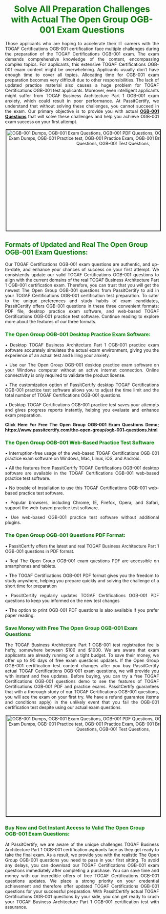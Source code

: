 <h1 style="text-align: center;"><strong><span style="display:block; color:Green; #AED6F1; ">Solve All Preparation Challenges with Actual The Open Group OGB-001 Exam Questions</span></strong></h1>

<p style="text-align: justify;">Those applicants who are hoping to accelerate their IT careers with the TOGAF Certifications OGB-001 certification face multiple challenges during the preparation of the TOGAF Certifications OGB-001 exam. The exam demands comprehensive knowledge of the content, encompassing complex topics. For applicants, this extensive TOGAF Certifications OGB-001 exam content might be overwhelming. Applicants usually don’t have enough time to cover all topics. Allocating time for OGB-001 exam preparation becomes very difficult due to other responsibilities. The lack of updated practice material also causes a huge problem for TOGAF Certifications OGB-001 test applicants. Moreover, even intelligent applicants might suffer from TOGAF Business Architecture Part 1 OGB-001 exam anxiety, which could result in poor performance. At PassitCertify, we understand that without solving these challenges, you cannot succeed in the exam. Our primary objective is to provide you with actual <a href="https://www.passitcertify.com/the-open-group/ogb-001-questions.html"><strong>OGB-001 Questions</strong></a> that will solve these challenges and help you achieve OGB-001 exam success on your first attempt.</p>

<p style="text-align: center;"><img alt="OGB-001 Dumps, OGB-001 Exam Questions, OGB-001 PDF Questions, OGB-001 PDF Dumps, OGB-001 Exam Dumps, OGB-001 Practice test, OGB-001 Practice Exam, OGB-001 Braindumps, OGB-001 Practice Questions, OGB-001 Test Questions," src="https://i.imgur.com/Y6Q6Ja9.jpeg/TWc1Fxk/4.jpg/hJ7dIY5.jpeg/RYZZ1AT.jpeg/TJ0bphj.jpeg" style="height: 329px; width: 700px; border-width: 2px; border-style: solid; margin: 2px;" /></p>

<h2><strong><span style="display:block; color:Green; #AED6F1; ">Formats of Updated and Real The Open Group OGB-001 Exam Questions:</span></strong></h2>

<p style="text-align: justify;">Our TOGAF Certifications OGB-001 exam questions are authentic, and up-to-date, and enhance your chances of success on your first attempt. We consistently update our valid TOGAF Certifications OGB-001 questions to align with the current domains of the real TOGAF Business Architecture Part 1 OGB-001 certification exam. Therefore, you can trust that you will get the newest The Open Group OGB-001 questions from PassitCertify to aid in your TOGAF Certifications OGB-001 certification test preparation. To cater to the unique preferences and study habits of exam candidates, PassitCertify offers OGB-001 questions in these three convenient formats: PDF file, desktop practice exam software, and web-based TOGAF Certifications OGB-001 practice test software. Continue reading to explore more about the features of our three formats.</p>

<h3><strong><span style="display:block; color:Green; #AED6F1; ">The Open Group OGB-001 Desktop Practice Exam Software:</span></strong></h3>

<p style="text-align: justify;">• Desktop TOGAF Business Architecture Part 1 OGB-001 practice exam software accurately simulates the actual exam environment, giving you the experience of an actual test and killing your anxiety.</p>

<p style="text-align: justify;">• Use our The Open Group OGB-001 desktop practice exam software on your Windows computer without an active internet connection. Online connectivity is only required to validate the product license.</p>

<p style="text-align: justify;">• The customization option of PassitCertify desktop TOGAF Certifications OGB-001 practice test software allows you to adjust the time limit and the total number of TOGAF Certifications OGB-001 questions.</p>

<p style="text-align: justify;">• Desktop TOGAF Certifications OGB-001 practice test saves your attempts and gives progress reports instantly, helping you evaluate and enhance exam preparation.</p>

<p style="text-align: justify;"><strong>Click Here For Free The Open Group OGB-001 Exam Questions Demo; <a href="https://www.passitcertify.com/the-open-group/ogb-001-questions.html">https://www.passitcertify.com/the-open-group/ogb-001-questions.html</a></strong></p>

<h3><strong><span style="display:block; color:Green; #AED6F1; ">The Open Group OGB-001 Web-Based Practice Test Software </span></strong></h3>

<p style="text-align: justify;">• Interruption-free usage of the web-based TOGAF Certifications OGB-001 practice exam software on Windows, Mac, Linux, iOS, and Android.</p>

<p style="text-align: justify;">• All the features from PassitCertify TOGAF Certifications OGB-001 desktop software are available in the TOGAF Certifications OGB-001 web-based practice test software.</p>

<p style="text-align: justify;">• No trouble of installation to use this TOGAF Certifications OGB-001 web-based practice test software.</p>

<p style="text-align: justify;">• Popular browsers, including Chrome, IE, Firefox, Opera, and Safari, support the web-based practice test software.</p>

<p style="text-align: justify;">• Use web-based OGB-001 practice test software without additional plugins.</p>

<h3><strong><span style="display:block; color:Green; #AED6F1; ">The Open Group OGB-001 Questions PDF Format:</span></strong></h3>

<p style="text-align: justify;">• PassitCertify offers the latest and real TOGAF Business Architecture Part 1 OGB-001 questions in PDF format.</p>

<p style="text-align: justify;">• Real The Open Group OGB-001 exam questions PDF are accessible on smartphones and tablets.</p>

<p style="text-align: justify;">• The TOGAF Certifications OGB-001 PDF format gives you the freedom to study anywhere, helping you prepare quickly and solving the challenge of a short time for preparation</p>

<p style="text-align: justify;">• PassitCertify regularly updates TOGAF Certifications OGB-001 PDF questions to keep you informed on the new test changes</p>

<p style="text-align: justify;">• The option to print OGB-001 PDF questions is also available if you prefer paper reading.</p>

<h3><strong><span style="display:block; color:Green; #AED6F1; ">Save Money with Free The Open Group OGB-001 Exam Questions:</span></strong></h3>

<p style="text-align: justify;">The TOGAF Business Architecture Part 1 OGB-001 test registration fee is hefty, somewhere between $100 and $1000. We are aware that exam applicants are already running on a tight budget. To save their money, we offer up to 90 days of free exam questions updates. If the Open Group OGB-001 certification test content changes after you buy PassitCertify actual TOGAF Certifications OGB-001 exam questions, we will provide you with instant and free updates. Before buying, you can try a free TOGAF Certifications OGB-001 questions demo to see the features of TOGAF Certifications OGB-001 PDF and practice exams. PassitCertify guarantees that with a thorough study of our TOGAF Certifications OGB-001 questions, you will ace the exam on your first try. We have a refund guarantee (terms and conditions apply) in the unlikely event that you fail the OGB-001 certification test despite using our actual exam questions.</p>

<p style="text-align: center;"><a href="https://www.passitcertify.com/the-open-group/ogb-001-questions.html"><img alt="OGB-001 Dumps, OGB-001 Exam Questions, OGB-001 PDF Questions, OGB-001 PDF Dumps, OGB-001 Exam Dumps, OGB-001 Practice test, OGB-001 Practice Exam, OGB-001 Braindumps, OGB-001 Practice Questions, OGB-001 Test Questions," src="https://i.imgur.com/g8YboqM.jpeg/Y6Q6Ja9.jpeg/TWc1Fxk/4.jpg/hJ7dIY5.jpeg/RYZZ1AT.jpeg/TJ0bphj.jpeg" style="height: 329px; width: 700px; border-width: 2px; border-style: solid; margin: 2px;" /></a></p>

<h3><strong><span style="display:block; color:Green; #AED6F1; ">Buy Now and Get Instant Access to Valid The Open Group OGB-001 Exam Questions:</span></strong></h3>

<p style="text-align: justify;">At PassitCertify, we are aware of the unique challenges TOGAF Business Architecture Part 1 OGB-001 certification aspirants face as they get ready to take the final exam. As a result, we provide you with the realistic The Open Group OGB-001 questions you need to pass in your first sitting. To avoid any delays, you can download our TOGAF Certifications OGB-001 exam questions immediately after completing a purchase. You can save time and money with our incredible offers of free TOGAF Certifications OGB-001 questions updates. We place a strong priority on your credential achievement and therefore offer updated TOGAF Certifications OGB-001 questions for your successful preparation. With PassitCertify actual TOGAF Certifications OGB-001 questions by your side, you can get ready to crush your TOGAF Business Architecture Part 1 OGB-001 certification test with assurance.</p>

